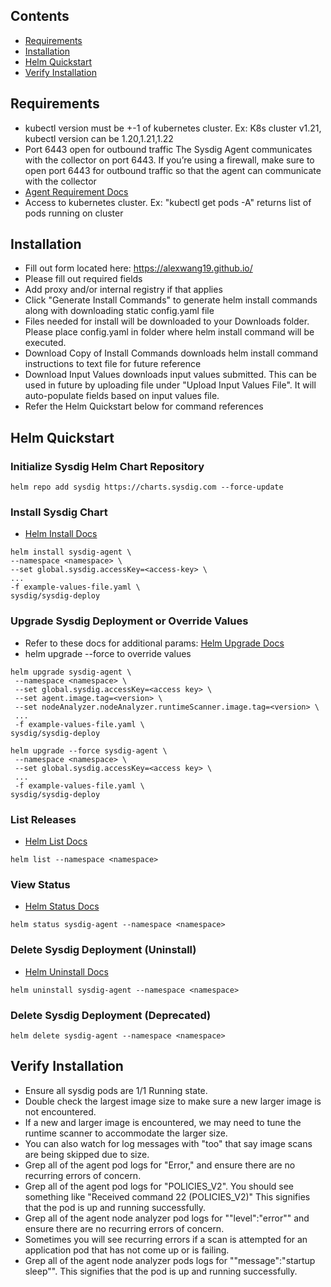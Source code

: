 ## Contents
* [Requirements](#requirements)
* [Installation](#installation)
* [Helm Quickstart](#helm-quickstart)
* [Verify Installation](#verify-installation)

## Requirements

* kubectl version must be +-1 of kubernetes cluster. Ex: K8s cluster v1.21, kubectl version can be 1.20,1.21,1.22
* Port 6443 open for outbound traffic The Sysdig Agent communicates with the collector on port 6443. If you’re using a firewall, make sure to open port 6443 for outbound traffic so that the agent can communicate with the collector
* [Agent Requirement Docs]([https://docs.sysdig.com/en/docs/installation/sysdig-secure/install-agent-components/installation-requirements/](https://docs.sysdig.com/en/docs/installation/sysdig-secure/install-agent-components/installation-requirements/sysdig-agent/)https://docs.sysdig.com/en/docs/installation/sysdig-secure/install-agent-components/installation-requirements/sysdig-agent/)
* Access to kubernetes cluster. Ex: "kubectl get pods -A" returns list of pods running on cluster

## Installation

* Fill out form located here: https://alexwang19.github.io/
* Please fill out required fields
* Add proxy and/or internal registry if that applies
* Click "Generate Install Commands" to generate helm install commands along with downloading static config.yaml file
* Files needed for install will be downloaded to your Downloads folder. Please place config.yaml in folder where helm install command will be executed.
* Download Copy of Install Commands downloads helm install command instructions to text file for future reference
* Download Input Values downloads input values submitted. This can be used in future by uploading file under "Upload Input Values File". It will auto-populate fields based on input values file.
* Refer the Helm Quickstart below for command references

## Helm Quickstart

### Initialize Sysdig Helm Chart Repository
```
helm repo add sysdig https://charts.sysdig.com --force-update
```

### Install Sysdig Chart
* [Helm Install Docs](https://helm.sh/docs/helm/helm_install/)
```
helm install sysdig-agent \
--namespace <namespace> \
--set global.sysdig.accessKey=<access-key> \
...
-f example-values-file.yaml \
sysdig/sysdig-deploy
```

### Upgrade Sysdig Deployment or Override Values
* Refer to these docs for additional params: [Helm Upgrade Docs](https://helm.sh/docs/helm/helm_upgrade/)
* helm upgrade --force to override values
```
helm upgrade sysdig-agent \
 --namespace <namespace> \
 --set global.sysdig.accessKey=<access key> \
 --set agent.image.tag=<version> \
 --set nodeAnalyzer.nodeAnalyzer.runtimeScanner.image.tag=<version> \
 ...
 -f example-values-file.yaml \
sysdig/sysdig-deploy
```

```
helm upgrade --force sysdig-agent \
 --namespace <namespace> \
 --set global.sysdig.accessKey=<access key> \
 ...
 -f example-values-file.yaml \
sysdig/sysdig-deploy
```

### List Releases
* [Helm List Docs](https://helm.sh/docs/helm/helm_list/)
```
helm list --namespace <namespace>
```

### View Status
* [Helm Status Docs](https://helm.sh/docs/helm/helm_status/)
```
helm status sysdig-agent --namespace <namespace>
```

### Delete Sysdig Deployment (Uninstall)
* [Helm Uninstall Docs](https://helm.sh/docs/helm/helm_uninstall/)
```
helm uninstall sysdig-agent --namespace <namespace>
```

### Delete Sysdig Deployment (Deprecated)
```
helm delete sysdig-agent --namespace <namespace>
```

## Verify Installation

* Ensure all sysdig pods are 1/1 Running state.
* Double check the largest image size to make sure a new larger image is not encountered.
* If a new and larger image is encountered, we may need to tune the runtime scanner to accommodate the larger size.
* You can also watch for log messages with "too" that say image scans are being skipped due to size.
* Grep all of the agent pod logs for "Error," and ensure there are no recurring errors of concern.
* Grep all of the agent pod logs for "POLICIES_V2". You should see something like "Received command 22 (POLICIES_V2)" This signifies that the pod is up and running successfully.
* Grep all of the agent node analyzer pod logs for "\"level\":\"error\"" and ensure there are no recurring errors of concern.
* Sometimes you will see recurring errors if a scan is attempted for an application pod that has not come up or is failing.
* Grep all of the agent node analyzer pods logs for "\"message\":\"startup sleep\"". This signifies that the pod is up and running successfully.
